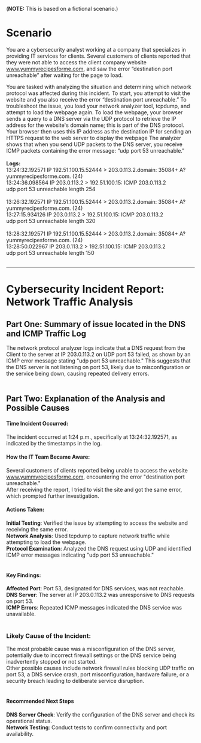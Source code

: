 (**NOTE:** This is based on a fictional scenario.) <br/>
# Scenario
You are a cybersecurity analyst working at a company that specializes in providing IT services for clients. Several customers of clients reported that they were not able to access the client company website www.yummyrecipesforme.com, and saw the error “destination port unreachable” after waiting for the page to load. 

You are tasked with analyzing the situation and determining which network protocol was affected during this incident. To start, you attempt to visit the website and you also receive the error “destination port unreachable.” To troubleshoot the issue, you load your network analyzer tool, tcpdump, and attempt to load the webpage again. To load the webpage, your browser sends a query to a DNS server via the UDP protocol to retrieve the IP address for the website's domain name; this is part of the DNS protocol. Your browser then uses this IP address as the destination IP for sending an HTTPS request to the web server to display the webpage  The analyzer shows that when you send UDP packets to the DNS server, you receive ICMP packets containing the error message: “udp port 53 unreachable.” 
<br/>
<br/>
**Logs:**<br/>
13:24:32.192571 IP 192.51.100.15.52444 > 203.0.113.2.domain: 35084+ A?<br/>
yummyrecipesforme.com. (24)<br/>
13:24:36.098564 IP 203.0.113.2 > 192.51.100.15: ICMP 203.0.113.2 <br/>
udp port 53 unreachable length 254<br/>
<br/>
13:26:32.192571 IP 192.51.100.15.52444 > 203.0.113.2.domain: 35084+ A?<br/>
yummyrecipesforme.com. (24)<br/>
13:27:15.934126 IP 203.0.113.2 > 192.51.100.15: ICMP 203.0.113.2 <br/>
udp port 53 unreachable length 320<br/>
<br/>
13:28:32.192571 IP 192.51.100.15.52444 > 203.0.113.2.domain: 35084+ A?<br/>
yummyrecipesforme.com. (24)<br/>
13:28:50.022967 IP 203.0.113.2 > 192.51.100.15: ICMP 203.0.113.2 <br/>
udp port 53 unreachable length 150<br/>
<br/>
***
# Cybersecurity Incident Report: Network Traffic Analysis
## Part One: Summary of issue located in the DNS and ICMP Traffic Log
The network protocol analyzer logs indicate that a DNS request from the Client to the server at IP 203.0.113.2 on UDP port 53 failed, as shown by an ICMP error message stating "udp port 53 unreachable." This suggests that the DNS server is not listening on port 53, likely due to misconfiguration or the service being down, causing repeated delivery errors.<br/>
<br/>
## Part Two: Explanation of the Analysis and Possible Causes
#### Time Incident Occurred:
The incident occurred at 1:24 p.m., specifically at 13:24:32.192571, as indicated by the timestamps in the log.<br/>
#### How the IT Team Became Aware:
Several customers of clients reported being unable to access the website www.yummyrecipesforme.com, encountering the error "destination port unreachable."<br/>
After receiving the report, I tried to visit the site and got the same error, which prompted further investigation.<br/>
#### Actions Taken:
**Initial Testing**: Verified the issue by attempting to access the website and receiving the same error.<br/>
**Network Analysis**: Used tcpdump to capture network traffic while attempting to load the webpage.<br/>
**Protocol Examination**: Analyzed the DNS request using UDP and identified ICMP error messages indicating "udp port 53 unreachable."<br/>
<br/>
#### Key Findings:
**Affected Port**: Port 53, designated for DNS services, was not reachable.<br/>
**DNS Server**: The server at IP 203.0.113.2 was unresponsive to DNS requests on port 53.<br/>
**ICMP Errors**: Repeated ICMP messages indicated the DNS service was unavailable.<br/>
<br/>
### Likely Cause of the Incident:
The most probable cause was a misconfiguration of the DNS server, potentially due to incorrect firewall settings or the DNS service being inadvertently stopped or not started. <br/>
Other possible causes include network firewall rules blocking UDP traffic on port 53, a DNS service crash, port misconfiguration, hardware failure, or a security breach leading to deliberate service disruption.<br/>
<br/>
#### Recommended Next Steps
**DNS Server Check**: Verify the configuration of the DNS server and check its operational status.<br/>
**Network Testing**: Conduct tests to confirm connectivity and port availability.<br/>
